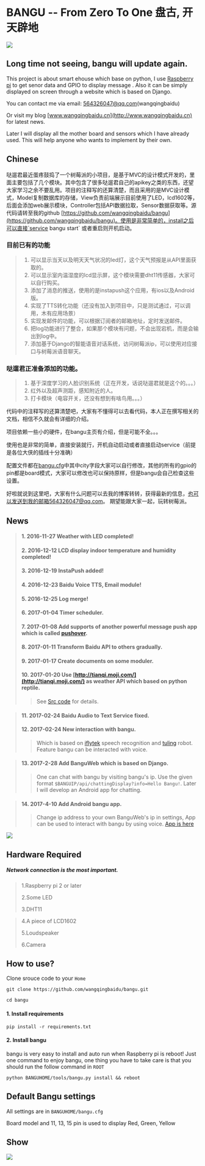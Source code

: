 # BANGU -- From Zero To One   盘古, 开天辟地
![](http://i.imgur.com/aFFeNV6.jpg)

## Long time not seeing, bangu will update again.

This project is about smart ehouse which base on python, I use [Raspberry pi](https://www.raspberrypi.org/) to get senor data and GPIO to display message . Also it can be simply displayed on screen through a website which is based on Django.

You can contact me via email: 564326047@qq.com(wangqingbaidu) 

Or visit my blog  [www.wangqingbaidu.cn](http://www.wangqingbaidu.cn) for latest news.

Later I will display all the mother board and sensors which I have already used. This will help anyone who wants to implement by their own.

## Chinese
哒遛君最近蛋疼鼓捣了一个树莓派的小项目，是基于MVC的设计模式开发的，里面主要包括了几个模块。其中包含了很多哒遛君自己的apikey之类的东西，还望大家学习之余不要乱用。项目的注释写的还算清楚，而且采用的是MVC设计模式，Model复制数据库的存储，View负责前端展示目前使用了LED，lcd1602等，后面会添加web展示模块，Controller包括API数据拉取，Sensor数据获取等。源代码请转至我的github [https://github.com/wangqingbaidu/bangu](https://github.com/wangqingbaidu/bangu)。使用是非常简单的，install之后可以直接`service bangu start` 或者重启则开机启动。

### 目前已有的功能
>1. 可以显示当天以及明天天气状况的led灯，这个天气预报是从API里面获取的。 
>2. 可以显示室内温湿度的lcd显示屏，这个模块需要dht11传感器，大家可以自行购买。 
>3. 添加了消息的推送，使用的是instapush这个应用，有ios以及Android版。 
>4. 实现了TTS转化功能（还没有加入到项目中，只是测试通过，可以调用，木有应用场景） 
>5. 实现发邮件的功能，可以根据订阅者的邮箱地址，定时发送邮件。 
>6. 把log功能进行了整合，如果那个模块有问题，不会出现宕机，而是会输出到log中。
>7. 添加基于Django的智能语音对话系统，访问树莓派ip，可以使用对应接口与树莓派语音聊天。

### 哒遛君正准备添加的功能。
>1. 基于深度学习的人脸识别系统（正在开发，话说哒遛君就是这个的。。。） 
>2. 红外以及超声测距，感知附近的人。 
>3. 打卡模块（电容开关，还没有想到有啥鸟用。。。）

代码中的注释写的还算清楚吧，大家有不懂得可以去看代码，本人正在撰写相关的文档，相信不久就会有详细的介绍。 

项目依赖一些小的硬件，在bangu主页有介绍，但是可能不全。。。
 
使用也是非常的简单，直接安装就行，开机自动启动或者直接启动service（前提是各位大侠的插线十分准确）

配置文件都在[bangu.cfg](https://github.com/wangqingbaidu/bangu/blob/master/bangu.cfg)中其中city字段大家可以自行修改，其他的所有的gpio的pin都是board模式，大家可以修改也可以保持原样，但是bangu会自己检查这些设置。

好啦就说到这里吧，大家有什么问题可以去我的博客转转，获得最新的信息，也可以发送到我的邮箱564326047@qq.com。
期望能跟大家一起，玩转树莓派。

## News
>#### 1.	2016-11-27 Weather with LED completed!                                                          
>#### 2.	2016-12-12 LCD display indoor temperature and humidity completed!          
>#### 3.	2016-12-19 InstaPush added!   
>#### 4.	2016-12-23 Baidu Voice TTS,  Email module!
>#### 5.	2016-12-25 Log merge!
>#### 6.	2017-01-04 Timer scheduler.
>#### 7. 	2017-01-08 Add supports of another powerful message push app which is called [pushover](https://pushover.net/).
>#### 8.	2017-01-11 Transform Baidu API to others gradually.
>#### 9.	2017-01-17 Create documents on some moduler.
>#### 10. 2017-01-20 Use [http://tianqi.moji.com/](http://tianqi.moji.com/) as weather API which based on python reptile.   
>> See [Src code](https://github.com/wangqingbaidu/bangu/blob/master/utils/WeatherAPI.py) for details.

>#### 11. 2017-02-24 Baidu Audio to Text Service fixed.
>#### 12. 2017-02-24 New interaction with bangu.
>>Which is based on  [iflytek](http://www.xfyun.cn/) speech recognition and [tuling](http://www.tuling123.com/) robot. Feature bangu can be interacted  with voice.

>#### 13.  2017-2-28 Add BanguWeb which is based on Django.
>>One can chat with bangu by visiting bangu's ip. Use the given format  `$BANGUIP/api/chattingDisplay?info=Hello Bangu!`. Later I will develop an Android app for chatting.

>#### 14.  2017-4-10 Add Android bangu app.
>>Change ip address to your own BanguWeb's ip in settings, App can be used to interact with bangu by using voice. [App is here](https://github.com/wangqingbaidu/bangu/blob/master/SpeechDemo.apk)

![](http://i.imgur.com/30cNz9i.png)

## Hardware Required
##### Network connection is the most important.

>1.Raspberry pi 2 or later
>
>2.Some LED
>
>3.DHT11

>4.A piece of LCD1602
> 
>5.Loudspeaker
>
>6.Camera


## How to use?
Clone srouce code to your `Home`

`git clone https://github.com/wangqingbaidu/bangu.git`

`cd bangu`

#### 1. Install requirements
`pip install -r requirements.txt`

#### 2. Install bangu
bangu is very easy to install and auto run when Raspberry pi is reboot! Just one command to enjoy bangu, one thing you have to take care is that you should run the follow command in  `ROOT`

`python BANGUHOME/tools/bangu.py install && reboot`

## Default Bangu settings
All settings are in `BANGUHOME/bangu.cfg`

Board model and 11, 13, 15 pin is used to display Red, Green, Yellow

## Show


![](http://i.imgur.com/iKfpfMk.jpg)
